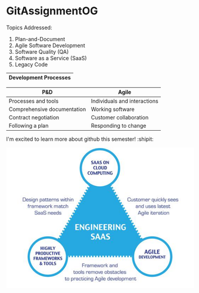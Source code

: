 # GitAssignmentOG

Topics Addressed:

1. Plan-and-Document 
2. Agile Software Development
3. Software Quality (QA)
4. Software as a Service (SaaS)
5. Legacy Code


| Development Processes |
| ------ |

| P&D | Agile |
| ----------- | ----------- |
| Processes and tools | Individuals and interactions |
| Comprehensive documentation | Working software |
| Contract negotiation | Customer collaboration |
| Following a plan | Responding to change |

I'm excited to learn more about github this semester! :shipit:

![Engineering SAAS](EngineeringSAAS.jpeg)